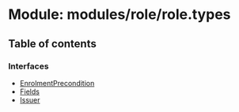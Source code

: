 # Module: modules/role/role.types

## Table of contents

### Interfaces

- [EnrolmentPrecondition](../interfaces/modules_role_role_types.EnrolmentPrecondition.md)
- [Fields](../interfaces/modules_role_role_types.Fields.md)
- [Issuer](../interfaces/modules_role_role_types.Issuer.md)
